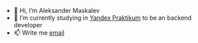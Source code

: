 - 👋 Hi, I’m Aleksander Maskalev
- 🌱 I’m currently studying in [Yandex Praktikum](praktikum.yandex.ru) to be an backend developer
- 📫 Write me [email](ya.maskalev@yandex.ru)
<!--- 
- 👀 I’m interested in ...

- 💞️ I’m looking to collaborate on ...

--->
<!---
maskalev/maskalev is a ✨ special ✨ repository because its `README.md` (this file) appears on your GitHub profile.
You can click the Preview link to take a look at your changes.
--->
